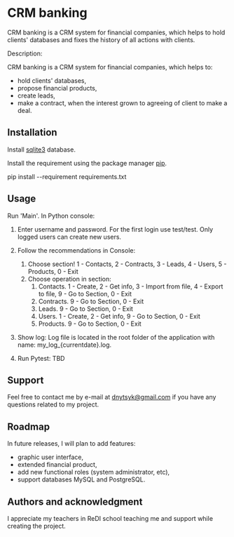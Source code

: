 # CRM banking

CRM banking is a CRM system for financial companies, which helps to hold clients' databases and fixes the history of all actions with clients. 

Description:

CRM banking is a CRM system for financial companies, which helps to:
- hold clients' databases,
- propose financial products,
- create leads,
- make a contract, when the interest grown to agreeing of client to make a deal.

## Installation

Install [sqlite3](https://www.sqlite.org/download.html/) database.

Install the requirement using the package manager [pip](https://pip.pypa.io/en/stable/).

pip install --requirement requirements.txt

## Usage

Run 'Main'.
In Python console:
1. Enter username and password. For the first login use test/test. Only logged users can create new users.
2. Follow the recommendations in Console:
   1) Choose section! 
   1 - Contacts, 2 - Contracts, 3 - Leads, 4 - Users, 5 - Products, 0 - Exit
   2) Choose operation in section: 
      1) Contacts.
      1 - Create, 2 - Get info, 3 - Import from file, 4 - Export to file, 9 - Go to Section, 0 - Exit
      2) Contracts.
      9 - Go to Section, 0 - Exit
      3) Leads.
      9 - Go to Section, 0 - Exit
      4) Users.
      1 - Create, 2 - Get info, 9 - Go to Section, 0 - Exit
      5) Products.
      9 - Go to Section, 0 - Exit

3. Show log: Log file is located in the root folder of the application with name: my_log_{currentdate}.log.
4. Run Pytest: TBD

## Support

Feel free to contact me by e-mail at dnytsyk@gmail.com if you have any questions related to my project.

## Roadmap

In future releases, I will plan to add features:
- graphic user interface,
- extended financial product,
- add new functional roles (system administrator, etc),
- support databases MySQL and PostgreSQL.

## Authors and acknowledgment

I appreciate my teachers in ReDI school teaching me and support while creating the project.
